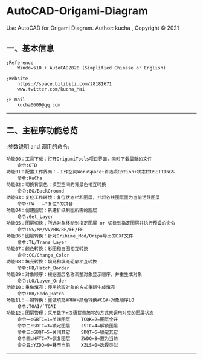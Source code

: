 # AutoCAD-Origami-Diagram
Use AutoCAD for Origami Diagram. 
Author: kucha , Copyright © 2021


一、基本信息
---------------------------------------------------------------------------------------------------------------
	;Reference
		Windows10 + AutoCAD2020 (Simplified Chinese or English) 

	;Website
		https://space.bilibili.com/28181671
		www.twitter.com/kucha_Mai   

	;E-mail
		kucha0609@qq.com
---------------------------------------------------------------------------------------------------------------


二、主程序功能总览
---------------------------------------------------------------------------------------------------------------
;参数说明 and 调用的命令:

	功能00：工具下载：打开OrigamiTools项目界面，同时下载最新的文件
		命令:OTD
	功能01：配置工作界面：-工作空间WorkSpace+首选项Option+状态栏DSETTINGS
		命令:KuCha
	功能02：切换背景色：模型空间的背景色相互转换
		命令:BG/BackGround
	功能03：复位工作环境：复位状态栏和图层，并将谷线图层置为当前活跃图层
		命令:FW   ←"复位"的拼音
	功能04：创建图层：新建折纸制图所需的图层
		命令:Get_Layer
	功能05：图层切换：所选对象移动到指定图层 or 切换到指定图层并执行预设的命令
		命令:SS/MM/VV/BB/RR/EE/FF 
	功能06：图层转换：针对Orihime_Mod/Oripa导出的DXF文件
		命令:TL/Trans_Layer
	功能07：颜色转换：彩图和白图相互转换
		命令:CC/Change_Color 
	功能08：填充转换：填充和填充轮廓相互转换
		命令:HB/Hatch_Border
	功能09：对象顺序：根据图层名称调整对象显示顺序，并重生成对象
		命令:LO/Layer_Order
	功能10：重做填充：使用拾取对象的方式重新生成填充
		命令:RH/Redo_Hatch
	功能11：一键转换：重做填充#RH#+颜色转换#CC#+对象顺序LO
		命令:TOAI/`TOAI 
	功能12：图层管理：采用数字+汉语拼音简写的方式来调用对应的图层状态
		命令一:GBTC=1=关闭图层    TCQK=2=图层全开
		命令二:SDTC=3=锁定图层    JSTC=4=解锁图层	
		命令三:GBQT=5=关闭其它    SDQT=6=锁定其它
		命令四:HFTC=7=恢复图层    ZWDQ=8=置为当前
		命令五:YZDQ=9=移至当前    XZLS=0=选择类似	
---------------------------------------------------------------------------------------------------------------


